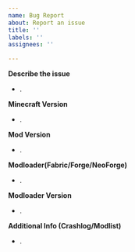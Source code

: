 ```yaml
---
name: Bug Report
about: Report an issue
title: ''
labels: ''
assignees: ''

---
```


**Describe the issue**
- .

**Minecraft Version**
- .

**Mod Version**
- .

**Modloader(Fabric/Forge/NeoForge)**
- .

**Modloader Version**
- .

**Additional Info (Crashlog/Modlist)**
- .
